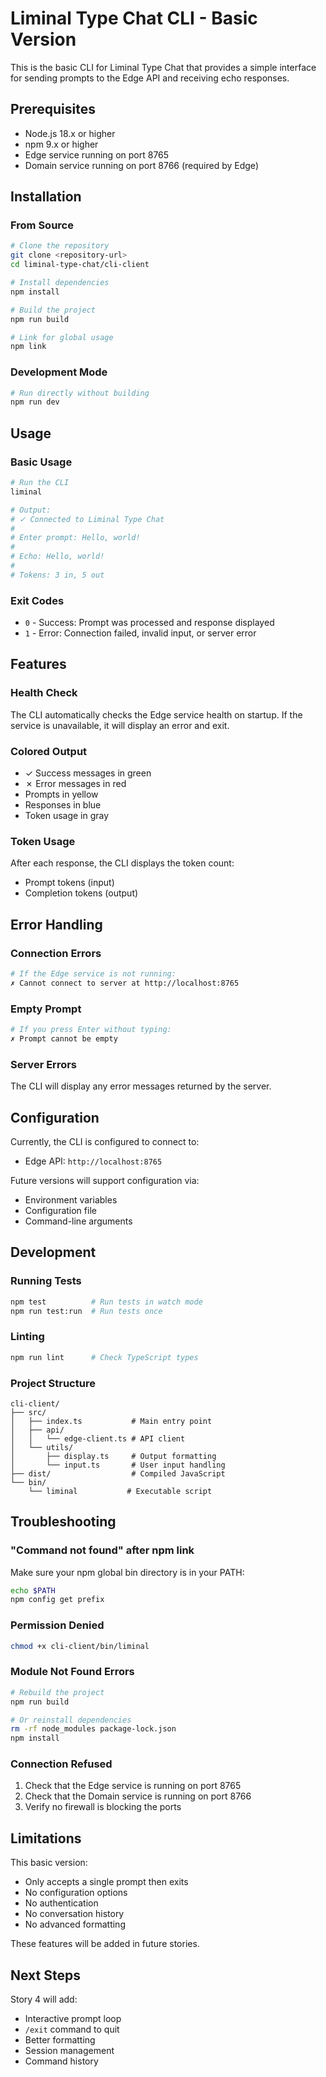 # Liminal Type Chat CLI - Basic Version

This is the basic CLI for Liminal Type Chat that provides a simple interface for sending prompts to the Edge API and receiving echo responses.

## Prerequisites

- Node.js 18.x or higher
- npm 9.x or higher
- Edge service running on port 8765
- Domain service running on port 8766 (required by Edge)

## Installation

### From Source

```bash
# Clone the repository
git clone <repository-url>
cd liminal-type-chat/cli-client

# Install dependencies
npm install

# Build the project
npm run build

# Link for global usage
npm link
```

### Development Mode

```bash
# Run directly without building
npm run dev
```

## Usage

### Basic Usage

```bash
# Run the CLI
liminal

# Output:
# ✓ Connected to Liminal Type Chat
# 
# Enter prompt: Hello, world!
# 
# Echo: Hello, world!
# 
# Tokens: 3 in, 5 out
```

### Exit Codes

- `0` - Success: Prompt was processed and response displayed
- `1` - Error: Connection failed, invalid input, or server error

## Features

### Health Check
The CLI automatically checks the Edge service health on startup. If the service is unavailable, it will display an error and exit.

### Colored Output
- ✓ Success messages in green
- ✗ Error messages in red
- Prompts in yellow
- Responses in blue
- Token usage in gray

### Token Usage
After each response, the CLI displays the token count:
- Prompt tokens (input)
- Completion tokens (output)

## Error Handling

### Connection Errors
```bash
# If the Edge service is not running:
✗ Cannot connect to server at http://localhost:8765
```

### Empty Prompt
```bash
# If you press Enter without typing:
✗ Prompt cannot be empty
```

### Server Errors
The CLI will display any error messages returned by the server.

## Configuration

Currently, the CLI is configured to connect to:
- Edge API: `http://localhost:8765`

Future versions will support configuration via:
- Environment variables
- Configuration file
- Command-line arguments

## Development

### Running Tests
```bash
npm test          # Run tests in watch mode
npm run test:run  # Run tests once
```

### Linting
```bash
npm run lint      # Check TypeScript types
```

### Project Structure
```
cli-client/
├── src/
│   ├── index.ts           # Main entry point
│   ├── api/
│   │   └── edge-client.ts # API client
│   └── utils/
│       ├── display.ts     # Output formatting
│       └── input.ts       # User input handling
├── dist/                  # Compiled JavaScript
└── bin/
    └── liminal           # Executable script
```

## Troubleshooting

### "Command not found" after npm link
Make sure your npm global bin directory is in your PATH:
```bash
echo $PATH
npm config get prefix
```

### Permission Denied
```bash
chmod +x cli-client/bin/liminal
```

### Module Not Found Errors
```bash
# Rebuild the project
npm run build

# Or reinstall dependencies
rm -rf node_modules package-lock.json
npm install
```

### Connection Refused
1. Check that the Edge service is running on port 8765
2. Check that the Domain service is running on port 8766
3. Verify no firewall is blocking the ports

## Limitations

This basic version:
- Only accepts a single prompt then exits
- No configuration options
- No authentication
- No conversation history
- No advanced formatting

These features will be added in future stories.

## Next Steps

Story 4 will add:
- Interactive prompt loop
- `/exit` command to quit
- Better formatting
- Session management
- Command history
